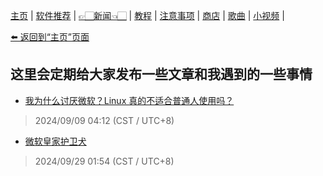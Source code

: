 [主页](./) | [软件推荐](./software) | [👉🏻新闻👈🏻](./news) | [教程](./tutorial) |
[注意事项](./notes) | [商店](./shop) | [歌曲](./songs) | [小视频](./videos) |

[⬅️ 返回到“主页”页面](./)

## 这里会定期给大家发布一些文章和我遇到的一些事情

- [我为什么讨厌微软？Linux 真的不适合普通人使用吗？](./news-i_hate_microsoft)
> 2024/09/09 04:12 (CST / UTC+8)

- [微软皇家护卫犬](./news-microsoft_royal_guard_dogs)
> 2024/09/29 01:54 (CST / UTC+8)